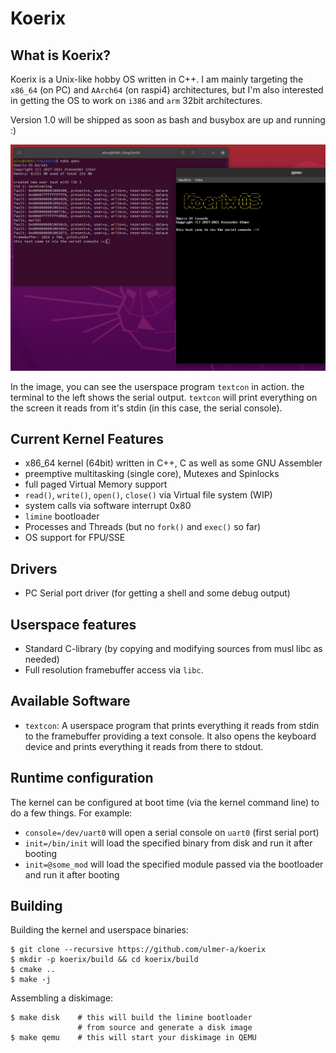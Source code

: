 # Koerix

## What is Koerix?
Koerix is a Unix-like hobby OS written in C++. I am mainly targeting the
`x86_64` (on PC) and `AArch64` (on raspi4) architectures, but I'm also
interested in getting the OS to work on `i386` and `arm` 32bit architectures.

Version 1.0 will be shipped as soon as bash and busybox are up and running :)

![Screenshot](screenshot.png)

In the image, you can see the userspace program `textcon` in action. the terminal
to the left shows the serial output. `textcon` will print everything on the screen
it reads from it's stdin (in this case, the serial console).

## Current Kernel Features
* x86_64 kernel (64bit) written in C++, C as well as some GNU Assembler
* preemptive multitasking (single core), Mutexes and Spinlocks
* full paged Virtual Memory support
* `read()`, `write()`, `open()`, `close()` via Virtual file system (WIP)
* system calls via software interrupt 0x80
* `limine` bootloader
* Processes and Threads (but no `fork()` and `exec()` so far)
* OS support for FPU/SSE

## Drivers
* PC Serial port driver (for getting a shell and some debug output)

## Userspace features
* Standard C-library (by copying and modifying sources from musl libc as needed)
* Full resolution framebuffer access via `libc`.

## Available Software
* `textcon`: A userspace program that prints everything it reads from stdin to the
framebuffer providing a text console. It also opens the keyboard device and prints
everything it reads from there to stdout.

## Runtime configuration
The kernel can be configured at boot time (via the kernel command line) 
to do a few things. For example:
* `console=/dev/uart0` will open a serial console on `uart0` (first serial port)
* `init=/bin/init` will load the specified binary from disk and run it after booting
* `init=@some_mod` will load the specified module passed via the bootloader and run it after booting

## Building
Building the kernel and userspace binaries:
```
$ git clone --recursive https://github.com/ulmer-a/koerix
$ mkdir -p koerix/build && cd koerix/build
$ cmake ..
$ make -j
```

Assembling a diskimage:
```
$ make disk    # this will build the limine bootloader
               # from source and generate a disk image
$ make qemu    # this will start your diskimage in QEMU
```
